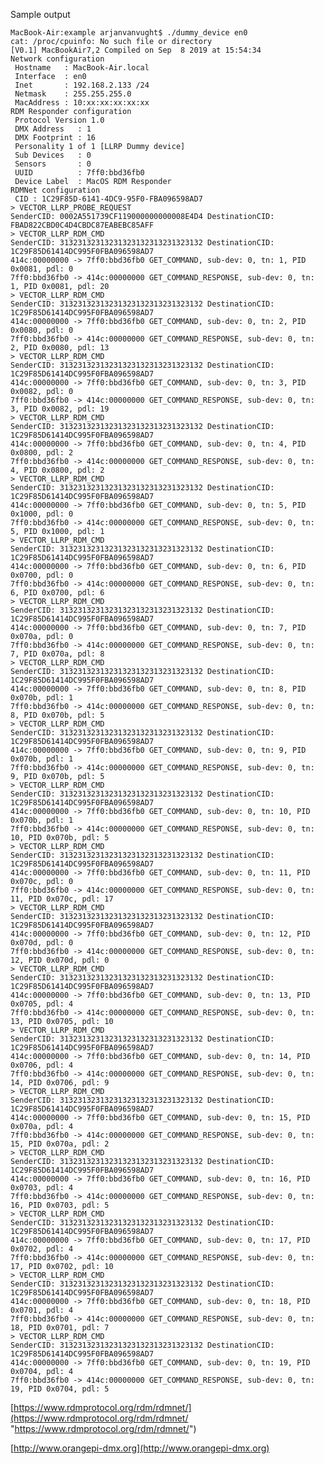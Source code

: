 Sample output

	MacBook-Air:example arjanvanvught$ ./dummy_device en0
	cat: /proc/cpuinfo: No such file or directory
	[V0.1] MacBookAir7,2 Compiled on Sep  8 2019 at 15:54:34
	Network configuration
	 Hostname   : MacBook-Air.local
	 Interface  : en0
	 Inet       : 192.168.2.133 /24
	 Netmask    : 255.255.255.0
	 MacAddress : 10:xx:xx:xx:xx:xx
	RDM Responder configuration
	 Protocol Version 1.0
	 DMX Address   : 1
	 DMX Footprint : 16
	 Personality 1 of 1 [LLRP Dummy device]
	 Sub Devices   : 0
	 Sensors       : 0
	 UUID          : 7ff0:bbd36fb0
	 Device Label  : MacOS RDM Responder
	RDMNet configuration
	 CID : 1C29F85D-6141-4DC9-95F0-FBA096598AD7
	> VECTOR_LLRP_PROBE_REQUEST
	SenderCID: 0002A551739CF119000000000008E4D4 DestinationCID: FBAD822CBD0C4D4CBDC87EABEBC85AFF
	> VECTOR_LLRP_RDM_CMD
	SenderCID: 31323132313231323132313231323132 DestinationCID: 1C29F85D61414DC995F0FBA096598AD7
	414c:00000000 -> 7ff0:bbd36fb0 GET_COMMAND, sub-dev: 0, tn: 1, PID 0x0081, pdl: 0
	7ff0:bbd36fb0 -> 414c:00000000 GET_COMMAND_RESPONSE, sub-dev: 0, tn: 1, PID 0x0081, pdl: 20
	> VECTOR_LLRP_RDM_CMD
	SenderCID: 31323132313231323132313231323132 DestinationCID: 1C29F85D61414DC995F0FBA096598AD7
	414c:00000000 -> 7ff0:bbd36fb0 GET_COMMAND, sub-dev: 0, tn: 2, PID 0x0080, pdl: 0
	7ff0:bbd36fb0 -> 414c:00000000 GET_COMMAND_RESPONSE, sub-dev: 0, tn: 2, PID 0x0080, pdl: 13
	> VECTOR_LLRP_RDM_CMD
	SenderCID: 31323132313231323132313231323132 DestinationCID: 1C29F85D61414DC995F0FBA096598AD7
	414c:00000000 -> 7ff0:bbd36fb0 GET_COMMAND, sub-dev: 0, tn: 3, PID 0x0082, pdl: 0
	7ff0:bbd36fb0 -> 414c:00000000 GET_COMMAND_RESPONSE, sub-dev: 0, tn: 3, PID 0x0082, pdl: 19
	> VECTOR_LLRP_RDM_CMD
	SenderCID: 31323132313231323132313231323132 DestinationCID: 1C29F85D61414DC995F0FBA096598AD7
	414c:00000000 -> 7ff0:bbd36fb0 GET_COMMAND, sub-dev: 0, tn: 4, PID 0x0800, pdl: 2
	7ff0:bbd36fb0 -> 414c:00000000 GET_COMMAND_RESPONSE, sub-dev: 0, tn: 4, PID 0x0800, pdl: 2
	> VECTOR_LLRP_RDM_CMD
	SenderCID: 31323132313231323132313231323132 DestinationCID: 1C29F85D61414DC995F0FBA096598AD7
	414c:00000000 -> 7ff0:bbd36fb0 GET_COMMAND, sub-dev: 0, tn: 5, PID 0x1000, pdl: 0
	7ff0:bbd36fb0 -> 414c:00000000 GET_COMMAND_RESPONSE, sub-dev: 0, tn: 5, PID 0x1000, pdl: 1
	> VECTOR_LLRP_RDM_CMD
	SenderCID: 31323132313231323132313231323132 DestinationCID: 1C29F85D61414DC995F0FBA096598AD7
	414c:00000000 -> 7ff0:bbd36fb0 GET_COMMAND, sub-dev: 0, tn: 6, PID 0x0700, pdl: 0
	7ff0:bbd36fb0 -> 414c:00000000 GET_COMMAND_RESPONSE, sub-dev: 0, tn: 6, PID 0x0700, pdl: 6
	> VECTOR_LLRP_RDM_CMD
	SenderCID: 31323132313231323132313231323132 DestinationCID: 1C29F85D61414DC995F0FBA096598AD7
	414c:00000000 -> 7ff0:bbd36fb0 GET_COMMAND, sub-dev: 0, tn: 7, PID 0x070a, pdl: 0
	7ff0:bbd36fb0 -> 414c:00000000 GET_COMMAND_RESPONSE, sub-dev: 0, tn: 7, PID 0x070a, pdl: 8
	> VECTOR_LLRP_RDM_CMD
	SenderCID: 31323132313231323132313231323132 DestinationCID: 1C29F85D61414DC995F0FBA096598AD7
	414c:00000000 -> 7ff0:bbd36fb0 GET_COMMAND, sub-dev: 0, tn: 8, PID 0x070b, pdl: 1
	7ff0:bbd36fb0 -> 414c:00000000 GET_COMMAND_RESPONSE, sub-dev: 0, tn: 8, PID 0x070b, pdl: 5
	> VECTOR_LLRP_RDM_CMD
	SenderCID: 31323132313231323132313231323132 DestinationCID: 1C29F85D61414DC995F0FBA096598AD7
	414c:00000000 -> 7ff0:bbd36fb0 GET_COMMAND, sub-dev: 0, tn: 9, PID 0x070b, pdl: 1
	7ff0:bbd36fb0 -> 414c:00000000 GET_COMMAND_RESPONSE, sub-dev: 0, tn: 9, PID 0x070b, pdl: 5
	> VECTOR_LLRP_RDM_CMD
	SenderCID: 31323132313231323132313231323132 DestinationCID: 1C29F85D61414DC995F0FBA096598AD7
	414c:00000000 -> 7ff0:bbd36fb0 GET_COMMAND, sub-dev: 0, tn: 10, PID 0x070b, pdl: 1
	7ff0:bbd36fb0 -> 414c:00000000 GET_COMMAND_RESPONSE, sub-dev: 0, tn: 10, PID 0x070b, pdl: 5
	> VECTOR_LLRP_RDM_CMD
	SenderCID: 31323132313231323132313231323132 DestinationCID: 1C29F85D61414DC995F0FBA096598AD7
	414c:00000000 -> 7ff0:bbd36fb0 GET_COMMAND, sub-dev: 0, tn: 11, PID 0x070c, pdl: 0
	7ff0:bbd36fb0 -> 414c:00000000 GET_COMMAND_RESPONSE, sub-dev: 0, tn: 11, PID 0x070c, pdl: 17
	> VECTOR_LLRP_RDM_CMD
	SenderCID: 31323132313231323132313231323132 DestinationCID: 1C29F85D61414DC995F0FBA096598AD7
	414c:00000000 -> 7ff0:bbd36fb0 GET_COMMAND, sub-dev: 0, tn: 12, PID 0x070d, pdl: 0
	7ff0:bbd36fb0 -> 414c:00000000 GET_COMMAND_RESPONSE, sub-dev: 0, tn: 12, PID 0x070d, pdl: 0
	> VECTOR_LLRP_RDM_CMD
	SenderCID: 31323132313231323132313231323132 DestinationCID: 1C29F85D61414DC995F0FBA096598AD7
	414c:00000000 -> 7ff0:bbd36fb0 GET_COMMAND, sub-dev: 0, tn: 13, PID 0x0705, pdl: 4
	7ff0:bbd36fb0 -> 414c:00000000 GET_COMMAND_RESPONSE, sub-dev: 0, tn: 13, PID 0x0705, pdl: 10
	> VECTOR_LLRP_RDM_CMD
	SenderCID: 31323132313231323132313231323132 DestinationCID: 1C29F85D61414DC995F0FBA096598AD7
	414c:00000000 -> 7ff0:bbd36fb0 GET_COMMAND, sub-dev: 0, tn: 14, PID 0x0706, pdl: 4
	7ff0:bbd36fb0 -> 414c:00000000 GET_COMMAND_RESPONSE, sub-dev: 0, tn: 14, PID 0x0706, pdl: 9
	> VECTOR_LLRP_RDM_CMD
	SenderCID: 31323132313231323132313231323132 DestinationCID: 1C29F85D61414DC995F0FBA096598AD7
	414c:00000000 -> 7ff0:bbd36fb0 GET_COMMAND, sub-dev: 0, tn: 15, PID 0x070a, pdl: 4
	7ff0:bbd36fb0 -> 414c:00000000 GET_COMMAND_RESPONSE, sub-dev: 0, tn: 15, PID 0x070a, pdl: 2
	> VECTOR_LLRP_RDM_CMD
	SenderCID: 31323132313231323132313231323132 DestinationCID: 1C29F85D61414DC995F0FBA096598AD7
	414c:00000000 -> 7ff0:bbd36fb0 GET_COMMAND, sub-dev: 0, tn: 16, PID 0x0703, pdl: 4
	7ff0:bbd36fb0 -> 414c:00000000 GET_COMMAND_RESPONSE, sub-dev: 0, tn: 16, PID 0x0703, pdl: 5
	> VECTOR_LLRP_RDM_CMD
	SenderCID: 31323132313231323132313231323132 DestinationCID: 1C29F85D61414DC995F0FBA096598AD7
	414c:00000000 -> 7ff0:bbd36fb0 GET_COMMAND, sub-dev: 0, tn: 17, PID 0x0702, pdl: 4
	7ff0:bbd36fb0 -> 414c:00000000 GET_COMMAND_RESPONSE, sub-dev: 0, tn: 17, PID 0x0702, pdl: 10
	> VECTOR_LLRP_RDM_CMD
	SenderCID: 31323132313231323132313231323132 DestinationCID: 1C29F85D61414DC995F0FBA096598AD7
	414c:00000000 -> 7ff0:bbd36fb0 GET_COMMAND, sub-dev: 0, tn: 18, PID 0x0701, pdl: 4
	7ff0:bbd36fb0 -> 414c:00000000 GET_COMMAND_RESPONSE, sub-dev: 0, tn: 18, PID 0x0701, pdl: 7
	> VECTOR_LLRP_RDM_CMD
	SenderCID: 31323132313231323132313231323132 DestinationCID: 1C29F85D61414DC995F0FBA096598AD7
	414c:00000000 -> 7ff0:bbd36fb0 GET_COMMAND, sub-dev: 0, tn: 19, PID 0x0704, pdl: 4
	7ff0:bbd36fb0 -> 414c:00000000 GET_COMMAND_RESPONSE, sub-dev: 0, tn: 19, PID 0x0704, pdl: 5

[https://www.rdmprotocol.org/rdm/rdmnet/](https://www.rdmprotocol.org/rdm/rdmnet/ "https://www.rdmprotocol.org/rdm/rdmnet/")

[http://www.orangepi-dmx.org](http://www.orangepi-dmx.org)
